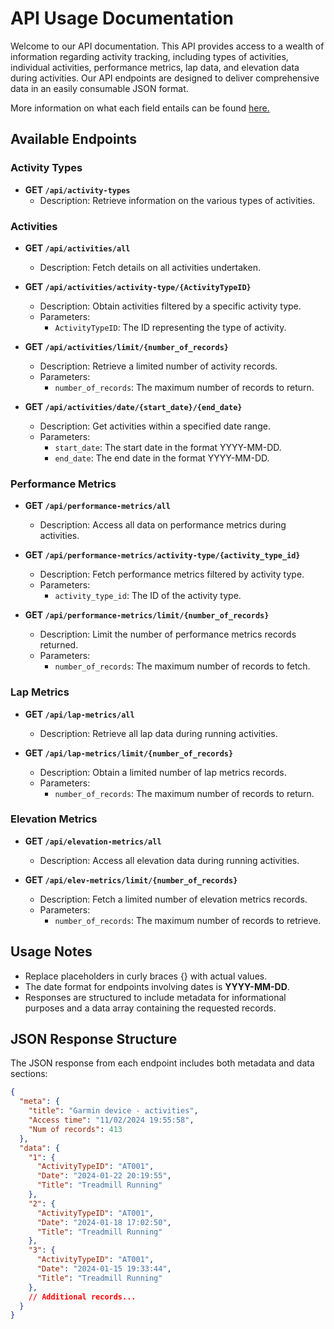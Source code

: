 # API Usage Documentation

Welcome to our API documentation. This API provides access to a wealth of information regarding activity tracking, including types of activities, individual activities, performance metrics, lap data, and elevation data during activities. Our API endpoints are designed to deliver comprehensive data in an easily consumable JSON format.

More information on what each field entails can be found [here.](https://www8.garmin.com/manuals-apac/webhelp/fenix7series/EN-SG/GUID-2F4FAE2E-DC3F-4D74-95AF-E669B443A97E-3741.html)

## Available Endpoints

### Activity Types

- **GET `/api/activity-types`**
  - Description: Retrieve information on the various types of activities.

### Activities

- **GET `/api/activities/all`**
  - Description: Fetch details on all activities undertaken.
  
- **GET `/api/activities/activity-type/{ActivityTypeID}`**
  - Description: Obtain activities filtered by a specific activity type.
  - Parameters:
    - `ActivityTypeID`: The ID representing the type of activity.

- **GET `/api/activities/limit/{number_of_records}`**
  - Description: Retrieve a limited number of activity records.
  - Parameters:
    - `number_of_records`: The maximum number of records to return.

- **GET `/api/activities/date/{start_date}/{end_date}`**
  - Description: Get activities within a specified date range.
  - Parameters:
    - `start_date`: The start date in the format YYYY-MM-DD.
    - `end_date`: The end date in the format YYYY-MM-DD.

### Performance Metrics

- **GET `/api/performance-metrics/all`**
  - Description: Access all data on performance metrics during activities.

- **GET `/api/performance-metrics/activity-type/{activity_type_id}`**
  - Description: Fetch performance metrics filtered by activity type.
  - Parameters:
    - `activity_type_id`: The ID of the activity type.

- **GET `/api/performance-metrics/limit/{number_of_records}`**
  - Description: Limit the number of performance metrics records returned.
  - Parameters:
    - `number_of_records`: The maximum number of records to fetch.

### Lap Metrics

- **GET `/api/lap-metrics/all`**
  - Description: Retrieve all lap data during running activities.

- **GET `/api/lap-metrics/limit/{number_of_records}`**
  - Description: Obtain a limited number of lap metrics records.
  - Parameters:
    - `number_of_records`: The maximum number of records to return.

### Elevation Metrics

- **GET `/api/elevation-metrics/all`**
  - Description: Access all elevation data during running activities.

- **GET `/api/elev-metrics/limit/{number_of_records}`**
  - Description: Fetch a limited number of elevation metrics records.
  - Parameters:
    - `number_of_records`: The maximum number of records to retrieve.

## Usage Notes

- Replace placeholders in curly braces {} with actual values.
- The date format for endpoints involving dates is **YYYY-MM-DD**.
- Responses are structured to include metadata for informational purposes and a data array containing the requested records.

## JSON Response Structure

The JSON response from each endpoint includes both metadata and data sections:

```json
{
  "meta": {
    "title": "Garmin device - activities",
    "Access time": "11/02/2024 19:55:58",
    "Num of records": 413
  },
  "data": {
    "1": {
      "ActivityTypeID": "AT001",
      "Date": "2024-01-22 20:19:55",
      "Title": "Treadmill Running"
    },
    "2": {
      "ActivityTypeID": "AT001",
      "Date": "2024-01-18 17:02:50",
      "Title": "Treadmill Running"
    },
    "3": {
      "ActivityTypeID": "AT001",
      "Date": "2024-01-15 19:33:44",
      "Title": "Treadmill Running"
    },
    // Additional records...
  }
}

